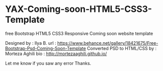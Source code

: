 # YAX-Coming-soon-HTML5-CSS3-Template
free Bootstrap HTML5 CSS3 Responsive Coming soon website template

Designed by : Ilya B.
url : https://www.behance.net/gallery/18421675/Free-Bootstrap-Psd-Coming-Soon-Template
Converted PSD to HTML/CSS by : Morteza Aghili 
bio : http://mortezaaghili.github.io/

Let me know if you saw any error
Thanks.


